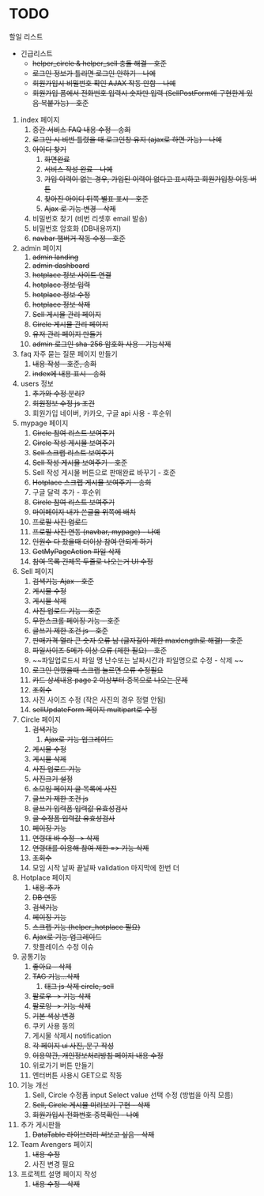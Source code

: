 # TODO

할일 리스트

- 긴급리스트
  - ~~helper_circle & helper_sell 충돌 해결 - 호준~~
  - ~~로그인 정보가 틀리면 로그인 안하기 - 나예~~
  - ~~회원가입시 비밀번호 확인 AJAX 작동 안함 - 나예~~
  - ~~회원가입 폼에서 전화번호 입력시 숫자만 입력 (SellPostForm에 구현한게 있음 복붙가능) - 호준~~

1. index 페이지
   1. ~~중간 서비스 FAQ 내용 수정 - 송희~~
   2. ~~로그인 시 비번 틀렸을 때 로그인창 유지 (ajax로 하면 가능) - 나예~~
   3. ~~아이디 찾기~~
      1. ~~화면완료~~
      2. ~~서비스 작성 완료 - 나예~~
      3. ~~가입 이력이 없는 경우, 가입된 이력이 없다고 표시하고 회원가입창 이동 버튼~~
      4. ~~찾아진 아이디 뒤쪽 별표 표시 - 호준~~
      5. ~~Ajax 로 기능 변경 - 삭제~~
   4. 비밀번호 찾기 (비번 리셋후 email 발송)
   5. 비밀번호 암호화 (DB내용까지)
   6. ~~navbar 햄버거 작동 수정 - 호준~~
2. admin 페이지
   1. ~~admin landing~~
   2. ~~admin dashboard~~
   3. ~~hotplace 정보 사이트 연결~~
   4. ~~hotplace 정보 입력~~
   5. ~~hotplace 정보 수정~~
   6. ~~hotplace 정보 삭제~~
   7. ~~Sell 게시물 관리 페이지~~
   8. ~~Circle 게시물 관리 페이지~~
   9. ~~유저 관리 페이지 만들기~~
   10. ~~admin 로그인 sha-256 암호화 사용 - 기능삭제~~
3. faq 자주 묻는 질문 페이지 만들기
   1. ~~내용 작성 - 호준, 송희~~
   2. ~~index에 내용 표시 - 송희~~
4. users 정보
   1. ~~추가와 수정 분리?~~
   2. ~~회원정보 수정 js 조건~~
   3. 회원가입 네이버, 카카오, 구글 api 사용 - 후순위
5. mypage 페이지
   1. ~~Circle 참여 리스트 보여주기~~
   2. ~~Circle 작성 게시물 보여주기~~
   3. ~~Sell 스크랩 리스트 보여주기~~
   4. ~~Sell 작성 게시물 보여주기 - 호준~~
   5. Sell 작성 게시물 버튼으로 판매완료 바꾸기 - 호준
   6. ~~Hotplace 스크랩 게시물 보여주기 - 송희~~
   7. 구글 달력 추가 - 후순위
   8. ~~Circle 참여 리스트 보여주기~~
   9. ~~마이페이지 내가 쓴글을 위쪽에 배치~~
   10. ~~프로필 사진 업로드~~
   11. ~~프로필 사진 연동 (navbar, mypage) - 나예~~
   12. ~~인원수 다 찼을때 더이상 참여 안되게 하기~~
   13. ~~GetMyPageAction 파일 삭제~~
   14. ~~참여 목록 긴제목 두줄로 나오는거 UI 수정~~
6. Sell 페이지
   1. ~~검색기능 Ajax - 호준~~
   2. ~~게시물 수정~~
   3. ~~게시물 삭제~~
   4. ~~사진 업로드 기능 - 호준~~
   5. ~~무한스크롤 페이징 기능 - 호준~~
   6. ~~글쓰기 제한 조건 js - 호준~~
   7. ~~판매가격 열라 큰 숫자 오류 남 (글자길이 제한 maxlength로 해결) - 호준~~
   8. ~~파일사이즈 5메가 이상 오류 (제한 필요) - 호준~~
   9. ~~파일업로드시 파일 명 난수또는 날짜시간과 파일명으로 수정 - 삭제 ~~
   10. ~~로그인 안했을때 스크랩 눌르면 오류 수정필요~~
   11. ~~카드 상세내용 page 2 이상부터 중복으로 나오는 문제~~
   12. ~~조회수~~
   13. 사진 사이즈 수정 (작은 사진의 경우 정렬 안됨)
   14. ~~sellUpdateForm 페이지 multipart로 수정~~
7. Circle 페이지
   1. ~~검색기능~~
      1. ~~Ajax로 기능 업그레이드~~
   2. ~~게시물 수정~~
   3. ~~게시물 삭제~~
   4. ~~사진 업로드 기능~~
   5. ~~사진크기 설정~~
   6. ~~소모임 페이지 글 목록에 사진~~
   7. ~~글쓰기 제한 조건 js~~
   8. ~~글쓰기 입력폼 입력값 유효성검사~~
   9. ~~글 수정폼 입력값 유효성검사~~
   10. ~~페이징 기능~~
   11. ~~연령대 바 수정 -> 삭제~~
   12. ~~연령대를 이용해 참여 제한 => 기능 삭제~~
   13. ~~조회수~~
   14. 모임 시작 날짜 끝날짜 validation 마지막에 한번 더
8. Hotplace 페이지
   1. ~~내용 추가~~
   2. ~~DB 연동~~
   3. ~~검색기능~~
   4. ~~페이징 기능~~
   5. ~~스크랩 기능 (helper_hotplace 필요)~~
   6. ~~Ajax로 기능 업그레이드~~
   7. 핫플레이스 수정 이슈
9. 공통기능
   1. ~~좋아요 - 삭제~~
   2. ~~TAG 기능...삭제~~
      1. ~~태그 js 삭제 circle, sell~~
   3. ~~팔로우 -> 기능 삭제~~
   4. ~~팔로잉 -> 기능 삭제~~
   5. ~~기본 색상 변경~~
   6. 쿠키 사용 동의
   7. 게시물 삭제시 notification
   8. ~~각 페이지 ui 사진, 문구 작성~~
   9. ~~이용약관, 개인정보처리방침 페이지 내용 수정~~
   10. 위로가기 버튼 만들기
   11. 엔터버튼 사용시 GET으로 작동
10. 기능 개선
    1. Sell, Circle 수정폼 input Select value 선택 수정 (방법을 아직 모름)
    2. ~~Sell, Circle 게시물 미리보기 구현 - 삭제~~
    3. ~~회원가입시 전화번호 중복확인 - 나예~~
11. 추가 게시판들
    1. ~~DataTable 라이브러리 써보고 싶음 - 삭제~~
12. Team Avengers 페이지
    1. ~~내용 수정~~
    2. 사진 변경 필요
13. 프로젝트 설명 페이지 작성
    1. ~~내용 수정 - 삭제~~
